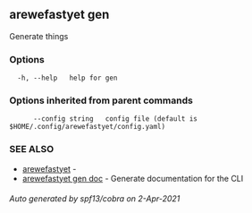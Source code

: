 ## arewefastyet gen

Generate things

### Options

```
  -h, --help   help for gen
```

### Options inherited from parent commands

```
      --config string   config file (default is $HOME/.config/arewefastyet/config.yaml)
```

### SEE ALSO

* [arewefastyet](arewefastyet.md)	 - 
* [arewefastyet gen doc](arewefastyet_gen_doc.md)	 - Generate documentation for the CLI

###### Auto generated by spf13/cobra on 2-Apr-2021
